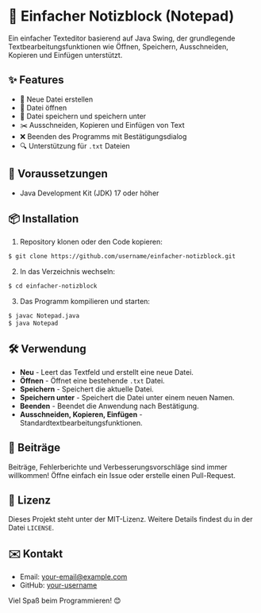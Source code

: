 # 📒 Einfacher Notizblock (Notepad)

Ein einfacher Texteditor basierend auf Java Swing, der grundlegende Textbearbeitungsfunktionen wie Öffnen, Speichern, Ausschneiden, Kopieren und Einfügen unterstützt.

## ✨ Features

* 📄 Neue Datei erstellen
* 📂 Datei öffnen
* 💾 Datei speichern und speichern unter
* ✂️ Ausschneiden, Kopieren und Einfügen von Text
* ❌ Beenden des Programms mit Bestätigungsdialog
* 🔍 Unterstützung für `.txt` Dateien

## 🚀 Voraussetzungen

* Java Development Kit (JDK) 17 oder höher

## 📦 Installation

1. Repository klonen oder den Code kopieren:

```bash
$ git clone https://github.com/username/einfacher-notizblock.git
```

2. In das Verzeichnis wechseln:

```bash
$ cd einfacher-notizblock
```

3. Das Programm kompilieren und starten:

```bash
$ javac Notepad.java
$ java Notepad
```

## 🛠️ Verwendung

* **Neu** - Leert das Textfeld und erstellt eine neue Datei.
* **Öffnen** - Öffnet eine bestehende `.txt` Datei.
* **Speichern** - Speichert die aktuelle Datei.
* **Speichern unter** - Speichert die Datei unter einem neuen Namen.
* **Beenden** - Beendet die Anwendung nach Bestätigung.
* **Ausschneiden, Kopieren, Einfügen** - Standardtextbearbeitungsfunktionen.

## 🤝 Beiträge

Beiträge, Fehlerberichte und Verbesserungsvorschläge sind immer willkommen! Öffne einfach ein Issue oder erstelle einen Pull-Request.

## 📜 Lizenz

Dieses Projekt steht unter der MIT-Lizenz. Weitere Details findest du in der Datei `LICENSE`.

## ✉️ Kontakt

* Email: [your-email@example.com](mailto:your-email@example.com)
* GitHub: [your-username](https://github.com/your-username)

Viel Spaß beim Programmieren! 😊
